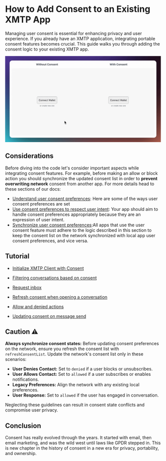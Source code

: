 # How to Add Consent to an Existing XMTP App

Managing user consent is essential for enhancing privacy and user experience. If you already have an XMTP application, integrating portable consent features becomes crucial. This guide walks you through adding the consent logic to your existing XMTP app.

![](video.gif)

## Considerations

Before diving into the code let's consider important aspects while integrating consent features. For example, before making an allow or block action you should synchronize the updated consent list in order to **prevent overwriting network** consent from another app. For more details head to these sections of our docs:

- [Understand user consent preferences](https://xmtp.org/docs/build/user-consent#understand-user-consent-preferences): Here are some of the ways user consent preferences are set
- [Use consent preferences to respect user intent](https://xmtp.org/docs/build/user-consent#use-consent-preferences-to-respect-user-intent): Your app should aim to handle consent preferences appropriately because they are an expression of user intent.
- [Synchronize user consent preferences](https://xmtp.org/docs/build/user-consent#synchronize-user-consent-preferences):All apps that use the user consent feature must adhere to the logic described in this section to keep the consent list on the network synchronized with local app user consent preferences, and vice versa.

## Tutorial

- [Initialize XMTP Client with Consent](https://junk-range-possible-git-portableconsenttutorials-xmtp-labs.vercel.app/docs/tutorials/portable-consent/request-inbox#tutorial)

- [Filtering conversations based on consent](https://junk-range-possible-git-portableconsenttutorials-xmtp-labs.vercel.app/docs/tutorials/portable-consent/request-inbox#tutorial)

- [Request inbox](https://junk-range-possible-git-portableconsenttutorials-xmtp-labs.vercel.app/docs/tutorials/portable-consent/request-inbox#tutorial)

- [Refresh consent when opening a conversation](https://junk-range-possible-git-portableconsenttutorials-xmtp-labs.vercel.app/docs/tutorials/portable-consent/request-inbox#tutorial)

- [Allow and denied actions](https://junk-range-possible-git-portableconsenttutorials-xmtp-labs.vercel.app/docs/tutorials/portable-consent/request-inbox#tutorial)

- [Updating consent on message send](https://junk-range-possible-git-portableconsenttutorials-xmtp-labs.vercel.app/docs/tutorials/portable-consent/request-inbox#tutorial)

## Caution :warning:

**Always synchronize consent states:** Before updating consent preferences on the network, ensure you refresh the consent list with `refreshConsentList`. Update the network's consent list only in these scenarios:

- **User Denies Contact:** Set to `denied` if a user blocks or unsubscribes.
- **User Allows Contact:** Set to `allowed` if a user subscribes or enables notifications.
- **Legacy Preferences:** Align the network with any existing local preferences.
- **User Response:** Set to `allowed` if the user has engaged in conversation.

Neglecting these guidelines can result in consent state conflicts and compromise user privacy.

## Conclusion

Consent has really evolved through the years. It started with email, then email marketing, and was the wild west until laws like GPDR stepped in. This is new chapter in the history of consent in a new era for privacy, portability, and ownership.
